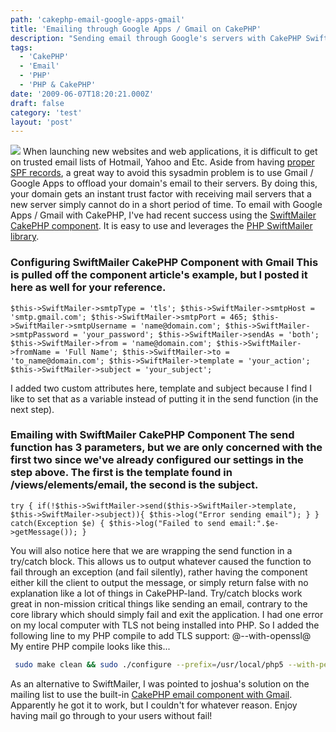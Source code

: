 ```yaml
---
path: 'cakephp-email-google-apps-gmail'
title: 'Emailing through Google Apps / Gmail on CakePHP'
description: "Sending email through Google's servers with CakePHP SwiftMailer component or built-in email component."
tags:
  - 'CakePHP'
  - 'Email'
  - 'PHP'
  - 'PHP & CakePHP'
date: '2009-06-07T18:20:21.000Z'
draft: false
category: 'test'
layout: 'post'
---
```


![](http://marcgrabanski.com/img/logo-cakephp.gif)
When launching new websites and web applications, it is difficult to get on trusted email lists of Hotmail, Yahoo and Etc. Aside from having [proper SPF records](http://marcgrabanski.com/article/hotmail-email-filtering-and-spf), a great way to avoid this sysadmin problem is to use Gmail / Google Apps to offload your domain's email to their servers. By doing this, your domain gets an instant trust factor with receiving mail servers that a new server simply cannot do in a short period of time. To email with Google Apps / Gmail with CakePHP, I've had recent success using the [SwiftMailer CakePHP component](http://bakery.cakephp.org/articles/view/updated-swiftmailer-4-xx-component-with-attachments-and-plugins). It is easy to use and leverages the [PHP SwiftMailer library](http://swiftmailer.org/).

### Configuring SwiftMailer CakePHP Component with Gmail This is pulled off the component article's example, but I posted it here as well for your reference.

```
$this->SwiftMailer->smtpType = 'tls'; $this->SwiftMailer->smtpHost = 'smtp.gmail.com'; $this->SwiftMailer->smtpPort = 465; $this->SwiftMailer->smtpUsername = 'name@domain.com'; $this->SwiftMailer->smtpPassword = 'your_password'; $this->SwiftMailer->sendAs = 'both'; $this->SwiftMailer->from = 'name@domain.com'; $this->SwiftMailer->fromName = 'Full Name'; $this->SwiftMailer->to = 'to_name@domain.com'; $this->SwiftMailer->template = 'your_action'; $this->SwiftMailer->subject = 'your_subject';
```

I added two custom attributes here, template and subject because I find I like to set that as a variable instead of putting it in the send function (in the next step).

### Emailing with SwiftMailer CakePHP Component The send function has 3 parameters, but we are only concerned with the first two since we've already configured our settings in the step above. The first is the template found in /views/elements/email, the second is the subject.

```
try { if(!$this->SwiftMailer->send($this->SwiftMailer->template, $this->SwiftMailer->subject)){ $this->log("Error sending email"); } } catch(Exception $e) { $this->log("Failed to send email:".$e->getMessage()); }
```

You will also notice here that we are wrapping the send function in a try/catch block. This allows us to output whatever caused the function to fail through an exception (and fail silently), rather having the component either kill the client to output the message, or simply return false with no explanation like a lot of things in CakePHP-land. Try/catch blocks work great in non-mission critical things like sending an email, contrary to the core library which should simply fail and exit the application. I had one error on my local computer with TLS not being installed into PHP. So I added the following line to my PHP compile to add TLS support: @--with-openssl@ My entire PHP compile looks like this...

```bash
 sudo make clean && sudo ./configure --prefix=/usr/local/php5 --with-pear --enable-sockets --with-iodbc=/usr --with-curl=/usr --with-mysql=/usr/local/mysql --without-iconv --with-apxs2=/opt/local/apache2/bin/apxs --with-zlib-dir=../zlib-1.2.3/ --with-jpeg-dir=../jpeg-6b --with-openssl --with-gd --with-freetype2=/Developer/SDKs/MacOSX10.5.sdk/usr/X11/include/freetype2/freetype && sudo make && sudo make install
```

As an alternative to SwiftMailer, I was pointed to joshua's solution on the mailing list to use the built-in [CakePHP email component with Gmail](http://groups.google.com/group/cake-php/browse_thread/thread/8573140b2e72d1aa/839b6f576077ed18?lnk=raot). Apparently he got it to work, but I couldn't for whatever reason. Enjoy having mail go through to your users without fail!
